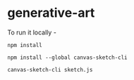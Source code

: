 # generative-art

To run it locally - 


`npm install`


`npm install --global canvas-sketch-cli`


`canvas-sketch-cli sketch.js`

